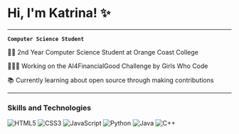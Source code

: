 <!-- Introduction Section -->
# Hi, I'm Katrina! ✨

---

**`Computer Science Student`**

<!-- Summary/Bio Section -->
👩‍🎓 2nd Year Computer Science Student at Orange Coast College

👩🏻‍💻 Working on the AI4FinancialGood Challenge by Girls Who Code

📚 Currently learning about open source through making contributions

---

<!--GitHub Stats Section -->
<!-- GitHub stats from https://github.com/anuraghazra/github-readme-stats -->

<!-- Skills and Technologies Section -->
### Skills and Technologies

<!-- Badges from https://github.com/Ileriayo/markdown-badges -->
![HTML5](https://img.shields.io/badge/html5-%23E34F26.svg?style=for-the-badge&logo=html5&logoColor=white)
![CSS3](https://img.shields.io/badge/css3-%231572B6.svg?style=for-the-badge&logo=css3&logoColor=white)
![JavaScript](https://img.shields.io/badge/javascript-%23323330.svg?style=for-the-badge&logo=javascript&logoColor=%23F7DF1E)
![Python](https://img.shields.io/badge/python-3670A0?style=for-the-badge&logo=python&logoColor=ffdd54)
![Java](https://img.shields.io/badge/java-%23ED8B00.svg?style=for-the-badge&logo=openjdk&logoColor=white)
![C++](https://img.shields.io/badge/c++-%2300599C.svg?style=for-the-badge&logo=c%2B%2B&logoColor=white)

<!-- Top Projects Section -->

<!-- Top Contributions Section -->

<!-- Socials/Contact Info Section -->
